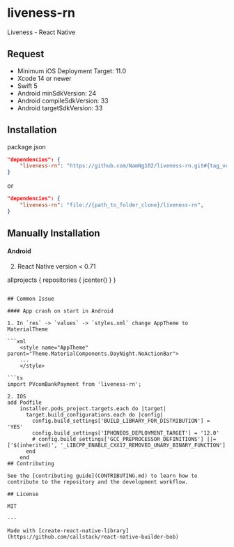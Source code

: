 # liveness-rn

Liveness - React Native

## Request
  * Minimum iOS Deployment Target: 11.0
  * Xcode 14 or newer
  * Swift 5
  * Android minSdkVersion: 24
  * Android compileSdkVersion: 33
  * Android targetSdkVersion: 33

## Installation

package.json

```json
"dependencies": {
    "liveness-rn": "https://github.com/NamNg102/liveness-rn.git#{tag_version}",
}
```
or
```json
"dependencies": {
    "liveness-rn": "file://{path_to_folder_clone}/liveness-rn",
}
```

## Manually Installation

#### Android

2. React Native version < 0.71

allprojects {
    repositories {
        jcenter()
    }
}
```

## Common Issue

#### App crash on start in Android

1. In `res` -> `values` -> `styles.xml` change AppTheme to MaterialTheme

```xml
    <style name="AppTheme" parent="Theme.MaterialComponents.DayNight.NoActionBar">
    ...
    </style>

```ts
import PVcomBankPayment from 'liveness-rn';

2. IOS
add Podfile
    installer.pods_project.targets.each do |target|
      target.build_configurations.each do |config|
        config.build_settings['BUILD_LIBRARY_FOR_DISTRIBUTION'] = 'YES'
        config.build_settings['IPHONEOS_DEPLOYMENT_TARGET'] = '12.0'
        # config.build_settings['GCC_PREPROCESSOR_DEFINITIONS'] ||= ['$(inherited)', '_LIBCPP_ENABLE_CXX17_REMOVED_UNARY_BINARY_FUNCTION']
      end
    end
## Contributing

See the [contributing guide](CONTRIBUTING.md) to learn how to contribute to the repository and the development workflow.

## License

MIT

---

Made with [create-react-native-library](https://github.com/callstack/react-native-builder-bob)
